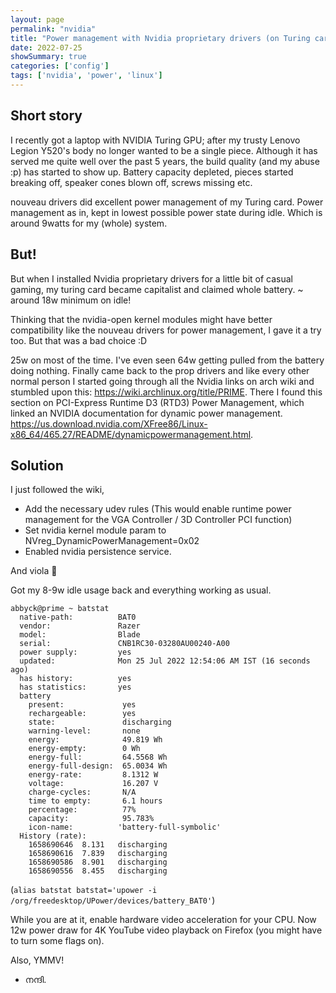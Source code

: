 ```yaml
---
layout: page
permalink: "nvidia"
title: "Power management with Nvidia proprietary drivers (on Turing cards)"
date: 2022-07-25
showSummary: true
categories: ['config']
tags: ['nvidia', 'power', 'linux']
---
```

## Short story
I recently got a laptop with NVIDIA Turing GPU; after my trusty Lenovo Legion Y520's body no longer wanted to be a single piece.
Although it has served me quite well over the past 5 years, the build quality (and my abuse :p) has started to show up. Battery capacity depleted, pieces started breaking off, speaker cones blown off, screws missing etc.

nouveau drivers did excellent power management of my Turing card. Power management as in, kept in lowest possible power state during idle. Which is around 9watts for my (whole) system.

## But!
But when I installed Nvidia proprietary drivers for a little bit of casual gaming, my turing card became capitalist and claimed whole battery. ~ around 18w minimum on idle!

Thinking that the nvidia-open kernel modules might have better compatibility like the nouveau drivers for power management, I gave it a try too. But that was a bad choice :D

25w on most of the time. I've even seen 64w getting pulled from the battery doing nothing. Finally came back to the prop drivers and like every other normal person I started going through all the Nvidia links on arch wiki and stumbled upon this: https://wiki.archlinux.org/title/PRIME. There I found this section on PCI-Express Runtime D3 (RTD3) Power Management, which linked an NVIDIA documentation for dynamic power management. https://us.download.nvidia.com/XFree86/Linux-x86_64/465.27/README/dynamicpowermanagement.html.


## Solution

I just followed the wiki,

- Add the necessary udev rules (This would enable runtime power management for the VGA Controller / 3D Controller PCI function)
- Set nvidia kernel module param to NVreg_DynamicPowerManagement=0x02
- Enabled nvidia persistence service.

And viola 🎉

Got my 8-9w idle usage back and everything working as usual.

```shell
abbyck@prime ~ batstat
  native-path:          BAT0
  vendor:               Razer
  model:                Blade
  serial:               CNB1RC30-03280AU00240-A00
  power supply:         yes
  updated:              Mon 25 Jul 2022 12:54:06 AM IST (16 seconds ago)
  has history:          yes
  has statistics:       yes
  battery
    present:             yes
    rechargeable:        yes
    state:               discharging
    warning-level:       none
    energy:              49.819 Wh
    energy-empty:        0 Wh
    energy-full:         64.5568 Wh
    energy-full-design:  65.0034 Wh
    energy-rate:         8.1312 W
    voltage:             16.207 V
    charge-cycles:       N/A
    time to empty:       6.1 hours
    percentage:          77%
    capacity:            95.783%
    icon-name:          'battery-full-symbolic'
  History (rate):
    1658690646	8.131	discharging
    1658690616	7.839	discharging
    1658690586	8.901	discharging
    1658690556	8.455	discharging
```
(`alias batstat
batstat='upower -i /org/freedesktop/UPower/devices/battery_BAT0'`)

While you are at it, enable hardware video acceleration for your CPU. Now 12w power draw for 4K YouTube video playback on Firefox (you might have to turn some flags on).

Also, YMMV!

- നന്ദി.
